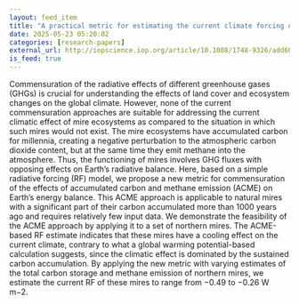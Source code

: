 ```yaml
---
layout: feed_item
title: "A practical metric for estimating the current climate forcing of natural mires"
date: 2025-05-23 05:20:02
categories: [research-papers]
external_url: http://iopscience.iop.org/article/10.1088/1748-9326/add607
is_feed: true
---
```


Commensuration of the radiative effects of different greenhouse gases (GHGs) is crucial for understanding the effects of land cover and ecosystem changes on the global climate. However, none of the current commensuration approaches are suitable for addressing the current climatic effect of mire ecosystems as compared to the situation in which such mires would not exist. The mire ecosystems have accumulated carbon for millennia, creating a negative perturbation to the atmospheric carbon dioxide content, but at the same time they emit methane into the atmosphere. Thus, the functioning of mires involves GHG fluxes with opposing effects on Earth’s radiative balance. Here, based on a simple radiative forcing (RF) model, we propose a new metric for commensuration of the effects of accumulated carbon and methane emission (ACME) on Earth’s energy balance. This ACME approach is applicable to natural mires with a significant part of their carbon accumulated more than 1000 years ago and requires relatively few input data. We demonstrate the feasibility of the ACME approach by applying it to a set of northern mires. The ACME-based RF estimate indicates that these mires have a cooling effect on the current climate, contrary to what a global warming potential-based calculation suggests, since the climatic effect is dominated by the sustained carbon accumulation. By applying the new metric with varying estimates of the total carbon storage and methane emission of northern mires, we estimate the current RF of these mires to range from −0.49 to −0.26 W m−2.
